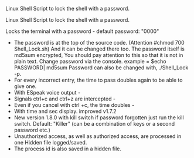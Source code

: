 Linux Shell Script to lock the shell with a password.

Linux Shell Script to lock the shell with a password.
 
  Locks the terminal with a password - default password: "0000"
- The password is at the top of the source code. (Attention #chmod 700 Shell_Lock.sh)
  And it can be changed there too. The password itself is md5sum encrypted,
  You should pay attention to this so that it is not in plain text.
  Change password via the console. example = $echo PASSWORD| md5sum
  Password can also be changed with, ./Shell_Lock -p.
- For every incorrect entry, the time to pass doubles again
  to be able to give one.
- With ESpeak voice output -
- Signals ctrl+c and ctrl+z are intercepted -
- Even if you cancel with ctrl +c, the time doubles -
- With time and sec display. improved v1.7.2
- New version 1.8.0 with kill switch if password forgotten
  just run the kill switch. Default: "Killer"
  (can be a combination of keys or a second password etc.)
- Unauthorized access, as well as authorized access, are processed in one
  Hidden file logged/saved.
- The process id is also saved in a hidden file.
